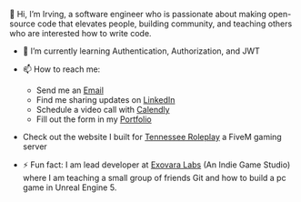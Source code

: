👋 Hi, I’m Irving, a software engineer who is passionate about making open-source code that elevates people,
building community, and teaching others who are interested how to write code. 
- 🌱 I’m currently learning Authentication, Authorization, and JWT
- 📫 How to reach me:
  - Send me an [Email](irvingcsylva@gmail.com)
  - Find me sharing updates on [LinkedIn](www.linkedin.com/in/irvingsylva)
  - Schedule a video call with [Calendly](https://calendly.com/irvingcsylva)
  - Fill out the form in my [Portfolio](https://irvingsylva.dev)

- Check out the website I built for [Tennessee Roleplay](https://tnrp.vercel.app/) a FiveM gaming server
- ⚡ Fun fact: I am lead developer at [Exovara Labs](https://exovara-labs.vercel.app/) (An Indie Game Studio)
      where I am teaching a small group of friends Git and how to build a pc game in Unreal Engine 5. 

<!---
SylvaDev/SylvaDev is a ✨ special ✨ repository because its `README.md` (this file) appears on your GitHub profile.
You can click the Preview link to take a look at your changes.
--->
